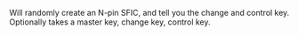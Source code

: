 Will randomly create an N-pin SFIC, and tell you the change and control key.
Optionally takes a master key, change key, control key.


